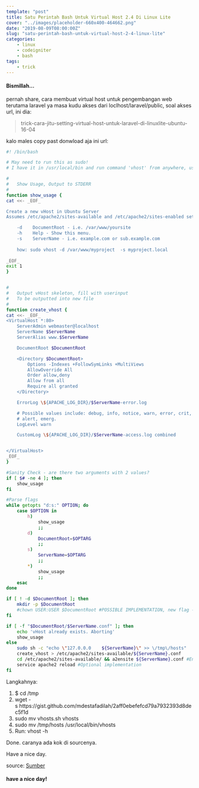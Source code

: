```yaml
---
template: "post"
title: Satu Perintah Bash Untuk Virtual Host 2.4 Di Linux Lite
cover: "../images/placeholder-660x400-464662.png"
date: "2019-08-09T08:00:00Z"
slug: "satu-perintah-bash-untuk-virtual-host-2-4-linux-lite"
categories: 
    - linux
    - codeigniter
    - bash
tags:
    - trick
---
```


#### Bismillah...

pernah share, cara membuat virtual host untuk pengembangan web terutama laravel ya masa kudu akses dari loclhost/laravel/public, soal akses url, ini dia:
<blockquote>trick-cara-jitu-setting-virtual-host-untuk-laravel-di-linuxlite-ubuntu-16-04</blockquote>

<script src="https://gist.github.com/mdestafadilah/2aff0ebefefcd79a7932393d8dec5f1d.js"></script>

kalo males copy past donwload aja ini url:
~~~bash
#! /bin/bash

# May need to run this as sudo!
# I have it in /usr/local/bin and run command 'vhost' from anywhere, using sudo.

#
#   Show Usage, Output to STDERR
#
function show_usage {
cat <<- _EOF_

Create a new vHost in Ubuntu Server
Assumes /etc/apache2/sites-available and /etc/apache2/sites-enabled setup used

    -d    DocumentRoot - i.e. /var/www/yoursite
    -h    Help - Show this menu.
    -s    ServerName - i.e. example.com or sub.example.com
    
    how: sudo vhost -d /var/www/myproject  -s myproject.local
    
_EOF_
exit 1
}


#
#   Output vHost skeleton, fill with userinput
#   To be outputted into new file
#
function create_vhost {
cat <<- _EOF_
<VirtualHost *:80>
    ServerAdmin webmaster@localhost
    ServerName $ServerName
    ServerAlias www.$ServerName

    DocumentRoot $DocumentRoot

    <Directory $DocumentRoot>
        Options -Indexes +FollowSymLinks +MultiViews
        AllowOverride All
        Order allow,deny
        Allow from all
        Require all granted
    </Directory>

    ErrorLog \${APACHE_LOG_DIR}/$ServerName-error.log

    # Possible values include: debug, info, notice, warn, error, crit,
    # alert, emerg.
    LogLevel warn

    CustomLog \${APACHE_LOG_DIR}/$ServerName-access.log combined


</VirtualHost>
_EOF_
}

#Sanity Check - are there two arguments with 2 values?
if [ $# -ne 4 ]; then
	show_usage
fi

#Parse flags
while getopts "d:s:" OPTION; do
    case $OPTION in
        h)
            show_usage
            ;;
        d)
            DocumentRoot=$OPTARG
            ;;
        s)
            ServerName=$OPTARG
            ;;
        *)
            show_usage
            ;;
    esac
done

if [ ! -d $DocumentRoot ]; then 
    mkdir -p $DocumentRoot
    #chown USER:USER $DocumentRoot #POSSIBLE IMPLEMENTATION, new flag -u ?
fi

if [ -f "$DocumentRoot/$ServerName.conf" ]; then
    echo 'vHost already exists. Aborting'
    show_usage
else
    sudo sh -c "echo \"127.0.0.0    ${ServerName}\" >> \/tmp\/hosts"
    create_vhost > /etc/apache2/sites-available/${ServerName}.conf
    cd /etc/apache2/sites-available/ && a2ensite ${ServerName}.conf #Enable site
    service apache2 reload #Optional implementation
fi
~~~

Langkahnya:
<ol>
 	<li>$ cd /tmp</li>
 	<li>wget -s https://gist.github.com/mdestafadilah/2aff0ebefefcd79a7932393d8dec5f1d</li>
 	<li>sudo mv vhosts.sh vhosts</li>
 	<li>sudo mv /tmp/hosts /usr/local/bin/vhosts</li>
 	<li>Run: vhost -h</li>
</ol>
Done. caranya ada kok di sourcenya.

Have a nice day.

source: [Sumber](https://gist.github.com/fideloper/2710970)


#### have a nice day!